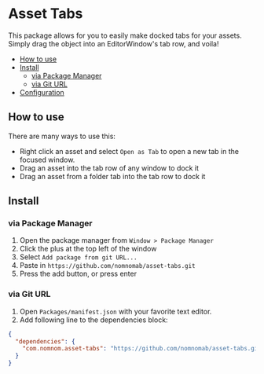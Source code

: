 # Asset Tabs

This package allows for you to easily make docked tabs for your assets. Simply drag the object into an EditorWindow's tab row, and voila!

- [How to use](#how-to-use)
- [Install](#install)
    - [via Package Manager](#via-package-manager)
    - [via Git URL](#via-git-url)
- [Configuration](#configuration)

<!-- toc -->

## How to use

There are many ways to use this:

- Right click an asset and select `Open as Tab` to open a new tab in the focused window.
- Drag an asset into the tab row of any window to dock it
- Drag an asset from a folder tab into the tab row to dock it

## Install

### via Package Manager

1. Open the package manager from `Window > Package Manager`
2. Click the plus at the top left of the window
3. Select `Add package from git URL...`
4. Paste in `https://github.com/nomnomab/asset-tabs.git`
5. Press the add button, or press enter

### via Git URL

1. Open `Packages/manifest.json` with your favorite text editor. 
2. Add following line to the dependencies block:

```json
{
  "dependencies": {
    "com.nomnom.asset-tabs": "https://github.com/nomnomab/asset-tabs.git"
  }
}
```